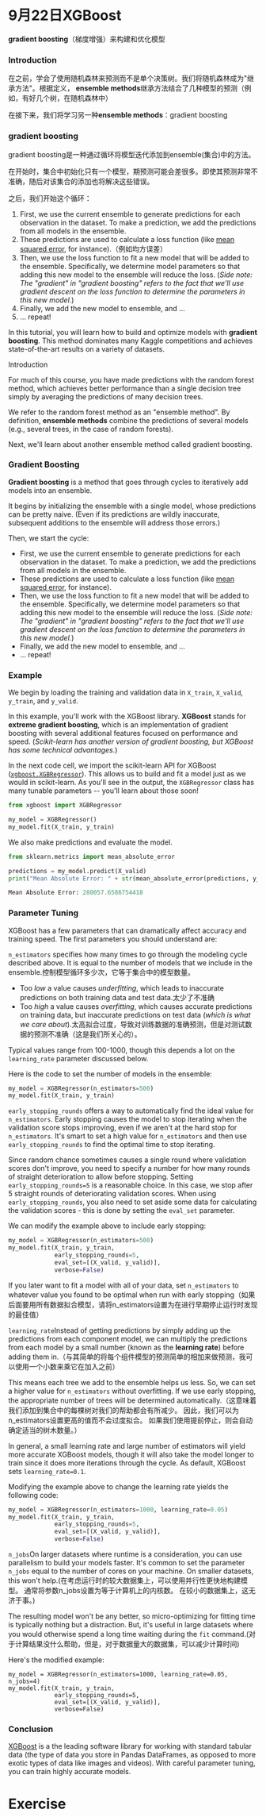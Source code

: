# 9月22日XGBoost

**gradient boosting**（梯度增强）来构建和优化模型

### Introduction

在之前，学会了使用随机森林来预测而不是单个决策树。我们将随机森林成为"继承方法"。根据定义， **ensemble methods**继承方法结合了几种模型的预测（例如，有好几个树，在随机森林中）

在接下来，我们将学习另一种**ensemble methods**：gradient boosting

### gradient boosting

gradient boosting是一种通过循环将模型迭代添加到ensemble(集合)中的方法。

在开始时，集合中初始化只有一个模型，期预测可能会差很多。即使其预测非常不准确，随后对该集合的添加也将解决这些错误。

之后，我们开始这个循环：

1. First, we use the current ensemble to generate predictions for each observation in the dataset. To make a prediction, we add the predictions from all models in the ensemble.
2. These predictions are used to calculate a loss function (like [mean squared error](https://en.wikipedia.org/wiki/Mean_squared_error), for instance).（例如均方误差）
3. Then, we use the loss function to fit a new model that will be added to the ensemble. Specifically, we determine model parameters so that adding this new model to the ensemble will reduce the loss. (*Side note: The "gradient" in "gradient boosting" refers to the fact that we'll use gradient descent on the loss function to determine the parameters in this new model.*)
4. Finally, we add the new model to ensemble, and ...
5. ... repeat!

In this tutorial, you will learn how to build and optimize models with **gradient boosting**. This method dominates many Kaggle competitions and achieves state-of-the-art results on a variety of datasets.

Introduction

For much of this course, you have made predictions with the random forest method, which achieves better performance than a single decision tree simply by averaging the predictions of many decision trees.

We refer to the random forest method as an "ensemble method". By definition, **ensemble methods** combine the predictions of several models (e.g., several trees, in the case of random forests).

Next, we'll learn about another ensemble method called gradient boosting.

### Gradient Boosting

**Gradient boosting** is a method that goes through cycles to iteratively add models into an ensemble.

It begins by initializing the ensemble with a single model, whose predictions can be pretty naive. (Even if its predictions are wildly inaccurate, subsequent additions to the ensemble will address those errors.)

Then, we start the cycle:

- First, we use the current ensemble to generate predictions for each observation in the dataset. To make a prediction, we add the predictions from all models in the ensemble.
- These predictions are used to calculate a loss function (like [mean squared error](https://en.wikipedia.org/wiki/Mean_squared_error), for instance).
- Then, we use the loss function to fit a new model that will be added to the ensemble. Specifically, we determine model parameters so that adding this new model to the ensemble will reduce the loss. (*Side note: The "gradient" in "gradient boosting" refers to the fact that we'll use gradient descent on the loss function to determine the parameters in this new model.*)
- Finally, we add the new model to ensemble, and ...
- ... repeat!

### Example

We begin by loading the training and validation data in `X_train`, `X_valid`, `y_train`, and `y_valid`.

In this example, you'll work with the XGBoost library. **XGBoost** stands for **extreme gradient boosting**, which is an implementation of gradient boosting with several additional features focused on performance and speed. (*Scikit-learn has another version of gradient boosting, but XGBoost has some technical advantages.*)

In the next code cell, we import the scikit-learn API for XGBoost ([`xgboost.XGBRegressor`](https://xgboost.readthedocs.io/en/latest/python/python_api.html#module-xgboost.sklearn)). This allows us to build and fit a model just as we would in scikit-learn. As you'll see in the output, the `XGBRegressor` class has many tunable parameters -- you'll learn about those soon!

```python
from xgboost import XGBRegressor

my_model = XGBRegressor()
my_model.fit(X_train, y_train)
```

We also make predictions and evaluate the model.

```python
from sklearn.metrics import mean_absolute_error

predictions = my_model.predict(X_valid)
print("Mean Absolute Error: " + str(mean_absolute_error(predictions, y_valid)))
```

```python
Mean Absolute Error: 280057.6586754418
```

### Parameter Tuning

XGBoost has a few parameters that can dramatically affect accuracy and training speed. The first parameters you should understand are:

`n_estimators` specifies how many times to go through the modeling cycle described above. It is equal to the number of models that we include in the ensemble.控制模型循环多少次，它等于集合中的模型数量。

- Too *low* a value causes *underfitting*, which leads to inaccurate predictions on both training data and test data.太少了不准确
- Too *high* a value causes *overfitting*, which causes accurate predictions on training data, but inaccurate predictions on test data (*which is what we care about*).太高拟合过度，导致对训练数据的准确预测，但是对测试数据的预测不准确（这是我们所关心的）。

Typical values range from 100-1000, though this depends a lot on the `learning_rate` parameter discussed below.

Here is the code to set the number of models in the ensemble:

```python
my_model = XGBRegressor(n_estimators=500)
my_model.fit(X_train, y_train)
```

`early_stopping_rounds` offers a way to automatically find the ideal value for `n_estimators`. Early stopping causes the model to stop iterating when the validation score stops improving, even if we aren't at the hard stop for `n_estimators`. It's smart to set a high value for `n_estimators` and then use `early_stopping_rounds` to find the optimal time to stop iterating.

Since random chance sometimes causes a single round where validation scores don't improve, you need to specify a number for how many rounds of straight deterioration to allow before stopping. Setting `early_stopping_rounds=5` is a reasonable choice. In this case, we stop after 5 straight rounds of deteriorating validation scores.
  	 When using `early_stopping_rounds`, you also need to set aside some data for calculating the validation scores - this is done by setting the `eval_set` parameter.

We can modify the example above to include early stopping:

```python
my_model = XGBRegressor(n_estimators=500)
my_model.fit(X_train, y_train, 
             early_stopping_rounds=5, 
             eval_set=[(X_valid, y_valid)],
             verbose=False)
```

If you later want to fit a model with all of your data, set `n_estimators` to whatever value you found to be optimal when run with early stopping（如果后面要用所有数据拟合模型，请将n_estimators设置为在进行早期停止运行时发现的最佳值）

`learning_rate`Instead of getting predictions by simply adding up the predictions from each component model, we can multiply the predictions from each model by a small number (known as the **learning rate**) before adding them in.（与其简单的将每个组件模型的预测简单的相加来做预测，我可以使用一个小数来乘它在加入之前）

This means each tree we add to the ensemble helps us less. So, we can set a higher value for `n_estimators` without overfitting. If we use early stopping, the appropriate number of trees will be determined automatically.（这意味着我们添加到集合中的每棵树对我们的帮助都会有所减少。 因此，我们可以为n_estimators设置更高的值而不会过度拟合。 如果我们使用提前停止，则会自动确定适当的树木数量。）

In general, a small learning rate and large number of estimators will yield more accurate XGBoost models, though it will also take the model longer to train since it does more iterations through the cycle. As default, XGBoost sets `learning_rate=0.1`.

Modifying the example above to change the learning rate yields the following code:

```python
my_model = XGBRegressor(n_estimators=1000, learning_rate=0.05)
my_model.fit(X_train, y_train, 
             early_stopping_rounds=5, 
             eval_set=[(X_valid, y_valid)], 
             verbose=False)
```

`n_jobs`On larger datasets where runtime is a consideration, you can use parallelism to build your models faster. It's common to set the parameter `n_jobs` equal to the number of cores on your machine. On smaller datasets, this won't help.(在考虑运行时的较大数据集上，可以使用并行性更快地构建模型。 通常将参数n_jobs设置为等于计算机上的内核数。 在较小的数据集上，这无济于事。)

The resulting model won't be any better, so micro-optimizing for fitting time is typically nothing but a distraction. But, it's useful in large datasets where you would otherwise spend a long time waiting during the `fit` command.(对于计算结果没什么帮助，但是，对于数据量大的数据集，可以减少计算时间)

Here's the modified example:

```
my_model = XGBRegressor(n_estimators=1000, learning_rate=0.05, n_jobs=4)
my_model.fit(X_train, y_train, 
             early_stopping_rounds=5, 
             eval_set=[(X_valid, y_valid)], 
             verbose=False)
```

### Conclusion

[XGBoost](https://xgboost.readthedocs.io/en/latest/) is a the leading software library for working with standard tabular data (the type of data you store in Pandas DataFrames, as opposed to more exotic types of data like images and videos). With careful parameter tuning, you can train highly accurate models.

# Exercise

